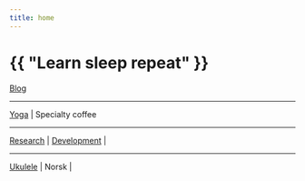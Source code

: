 ```yaml
---
title: home
---
```

# {{ "Learn sleep repeat" }}


[Blog](/pages/blog.html)

---
 
[Yoga](/2024/07/11/yoga.html)
 | 
Specialty coffee

---

[Research](/2024/07/13/research.html)
 | 
[Development](/2024/07/14/development.html)
 | 

---
 
[Ukulele](/2024/07/12/ukulele.html)
 |
Norsk
 | 


